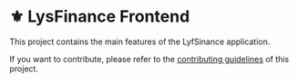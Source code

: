# ⚜️ LysFinance Frontend

This project contains the main features of the LyfSinance application.

If you want to contribute, please refer to the [contributing guidelines](./CONTRIBUTING.md) of this project.
